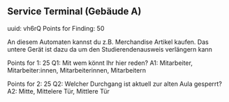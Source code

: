 ## Service Terminal (Gebäude A)
uuid: vh6rQ
Points for Finding: 50

An diesem Automaten kannst du z.B. Merchandise Artikel kaufen. Das untere Gerät ist dazu da um den Studierendenausweis verlängern kann

Points for 1: 25
Q1: Mit wem könnt Ihr hier reden?
A1: Mitarbeiter, Mitarbeiter:innen, Mitarbeiterinnen, Mitarbeitern

Points for 2: 25
Q2: Welcher Durchgang ist aktuell zur alten Aula gesperrt?
A2: Mitte, Mittelere Tür, Mittlere Tür


